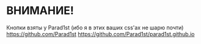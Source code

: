 # ВНИМАНИЕ! 
Кнопки взяты у Parad1st (ибо я в этих ваших css'ах не шарю почти)
https://github.com/Parad1st
https://github.com/Parad1st/parad1st.github.io
